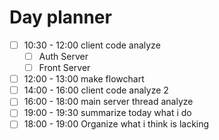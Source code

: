 # Day planner

- [ ] 10:30 - 12:00 client code analyze
	- [ ] Auth Server
	- [ ] Front Server
- [ ] 12:00 - 13:00 make flowchart
- [ ] 14:00 - 16:00 client code analyze 2
- [ ] 16:00 - 18:00 main server thread analyze
- [ ] 19:00 - 19:30 summarize today what i do
- [ ] 18:00 - 19:00 Organize what i think is lacking
